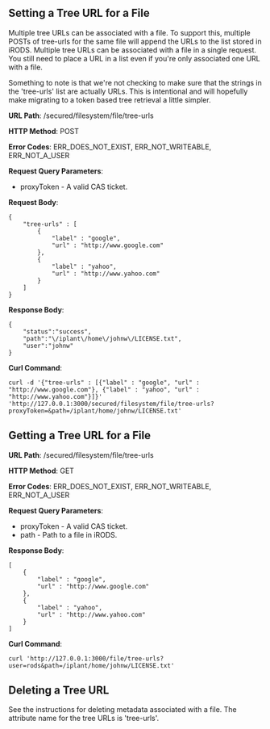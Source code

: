 Setting a Tree URL for a File
-----------------------------
Multiple tree URLs can be associated with a file. To support this, multiple POSTs of tree-urls for the same file will append the URLs to the list stored in iRODS. Multiple tree URLs can be associated with a file in a single request. You still need to place a URL in a list even if you're only associated one URL with a file.

Something to note is that we're not checking to make sure that the strings in the 'tree-urls' list are actually URLs. This is intentional and will hopefully make migrating to a token based tree retrieval a little simpler.

__URL Path__: /secured/filesystem/file/tree-urls

__HTTP Method__: POST

__Error Codes__: ERR_DOES_NOT_EXIST, ERR_NOT_WRITEABLE, ERR_NOT_A_USER

__Request Query Parameters__:

* proxyToken - A valid CAS ticket.

__Request Body__:

    {
        "tree-urls" : [
            {
                "label" : "google",
                "url" : "http://www.google.com"
            },
            {
                "label" : "yahoo",
                "url" : "http://www.yahoo.com"
            }
        ]
    }

__Response Body__:

    {
        "status":"success",
        "path":"\/iplant\/home\/johnw\/LICENSE.txt",
        "user":"johnw"
    }

__Curl Command__:

    curl -d '{"tree-urls" : [{"label" : "google", "url" : "http://www.google.com"}, {"label" : "yahoo", "url" : "http://www.yahoo.com"}]}' 'http://127.0.0.1:3000/secured/filesystem/file/tree-urls?proxyToken=&path=/iplant/home/johnw/LICENSE.txt'



Getting a Tree URL for a File
-----------------------------

__URL Path__: /secured/filesystem/file/tree-urls

__HTTP Method__: GET

__Error Codes__: ERR_DOES_NOT_EXIST, ERR_NOT_WRITEABLE, ERR_NOT_A_USER

__Request Query Parameters__:

* proxyToken - A valid CAS ticket.
* path - Path to a file in iRODS.

__Response Body__:

    [
        {
            "label" : "google",
            "url" : "http://www.google.com"
        },
        {
            "label" : "yahoo",
            "url" : "http://www.yahoo.com"
        }
    ]

__Curl Command__:

    curl 'http://127.0.0.1:3000/file/tree-urls?user=rods&path=/iplant/home/johnw/LICENSE.txt'



Deleting a Tree URL
-------------------

See the instructions for deleting metadata associated with a file. The attribute name for the tree URLs is 'tree-urls'.